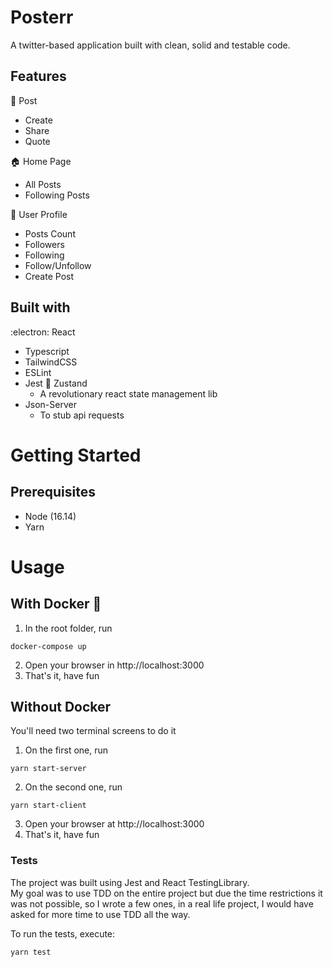 # Posterr 

A twitter-based application built with clean, solid and testable code.

## Features
💬 Post  
  *   Create
  *   Share
  *   Quote
  
🏠 Home Page 
  *   All Posts
  *   Following Posts

🧔 User Profile 
  *  Posts Count
  *  Followers
  *  Following
  *  Follow/Unfollow
  *  Create Post

## Built with
:electron: React 
* Typescript 
* TailwindCSS
* ESLint
* Jest
🐻 Zustand 
  * A revolutionary react state management lib
* Json-Server
  * To stub api requests

# Getting Started
## Prerequisites
* Node (16.14)
* Yarn

# Usage
## With Docker 🐋
1. In the root folder, run
  ```
  docker-compose up
  ```
2. Open your browser in http://localhost:3000
3. That's it, have fun

## Without Docker
You'll need two terminal screens to do it

1. On the first one, run
  ```
  yarn start-server
  ```
2. On the second one, run
  ```
  yarn start-client
  ```
3. Open your browser at http://localhost:3000
4. That's it, have fun


### Tests
The project was built using Jest and React TestingLibrary.  
My goal was to use TDD on the entire project but due the time restrictions it was not possible, so I wrote a few ones, in a real life project, I would have asked for more time to use TDD all the way.

To run the tests, execute:
  ```
  yarn test
  ```
